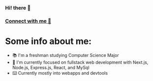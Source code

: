###                                                      Hi! there 👋

### [Connect with me 💬](https://twitter.com/Abhijitroy_dev) 
# Some info about me:
 
- 📚 I'm a freshman studying Computer Science Major
- 🚀 I'm currently focused on fullstack web development with Next.js, Node.js, Express.js, React, and MySql
- ⌨️ Currently mostly into webapps and devtools
